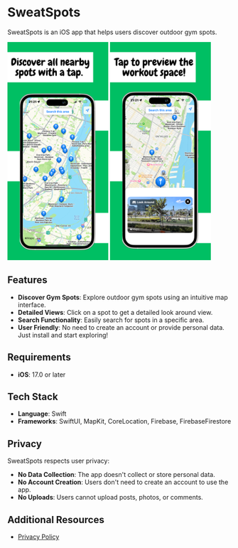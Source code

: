 # SweatSpots

SweatSpots is an iOS app that helps users discover outdoor gym spots.

<p float="left">
  <img src="./images/4.png" width="45%" />
  <img src="./images/2.png" width="45%" />
</p>

## Features

- **Discover Gym Spots**: Explore outdoor gym spots using an intuitive map interface.
- **Detailed Views**: Click on a spot to get a detailed look around view.
- **Search Functionality**: Easily search for spots in a specific area.
- **User Friendly**: No need to create an account or provide personal data. Just install and start exploring!

## Requirements

- **iOS**: 17.0 or later

## Tech Stack

- **Language**: Swift
- **Frameworks**: SwiftUI, MapKit, CoreLocation, Firebase, FirebaseFirestore

## Privacy

SweatSpots respects user privacy:
- **No Data Collection**: The app doesn't collect or store personal data.
- **No Account Creation**: Users don't need to create an account to use the app.
- **No Uploads**: Users cannot upload posts, photos, or comments.

## Additional Resources
- [Privacy Policy](https://ludocourbin.github.io/SweatSpots/)
